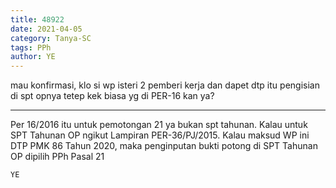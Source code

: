 ```yaml
---
title: 48922
date: 2021-04-05
category: Tanya-SC
tags: PPh
author: YE
---
```


mau konfirmasi, klo si wp isteri 2 pemberi kerja dan dapet dtp itu pengisian di spt opnya tetep kek biasa yg di PER-16 kan ya?

---

Per 16/2016 itu untuk pemotongan 21 ya bukan spt tahunan. Kalau untuk SPT Tahunan OP ngikut Lampiran PER-36/PJ/2015. Kalau maksud WP ini DTP PMK 86 Tahun 2020, maka penginputan bukti potong di SPT Tahunan OP dipilih PPh Pasal 21

`YE`
